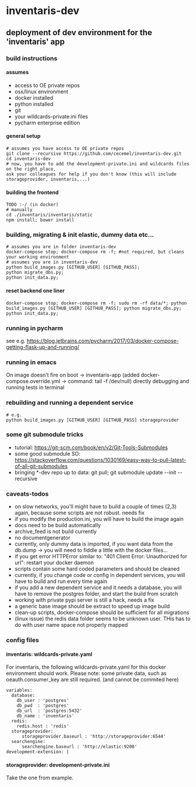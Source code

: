 # inventaris-dev

## deployment of dev environment for the 'inventaris' app

### build instructions

#### assumes
- access to OE private repos
- osx/linux environment
- docker installed
- python installed
- git
- your wildcards-private.ini files
- pycharm enterprise edition

#### general setup
```
# assumes you have access to OE private repos
git clone --recursive https://github.com/cecemel/inventaris-dev.git
cd inventaris-dev
# now, you have to add the development-private.ini and wildcards files on the right place,
ask your colleagues for help if you don't know (this will include storageprovider, inventaris,...)
```

#### building the frontend
```
TODO :-/ (in docker)
# manually
cd ./inventaris/inventaris/static
npm install; bower install
```

### building, migrating & init elastic, dummy data etc...
```
# assumes you are in folder inventaris-dev
docker-compose stop; docker-compose rm -f; #not required, but cleans your working environment
# assumes you are in inventaris-dev
python build_images.py [GITHUB_USER] [GITHUB_PASS];
python migrate_dbs.py;
python init_data.py;
```

#### reset backend one liner
```
docker-compose stop; docker-compose rm -f; sudo rm -rf data/*; python build_images.py [GITHUB_USER] [GITHUB_PASS]; python migrate_dbs.py; python init_data.py;
```

### running in pycharm
see e.g.
https://blog.jetbrains.com/pycharm/2017/03/docker-compose-getting-flask-up-and-running/

### running in emacs
On image doesn't fire on boot ->  inventaris-app
(added docker-compose.override.yml ->  command: tail -f /dev/null)
directly debugging and running tests in terminal

### rebuilding and running a dependent service
```
# e.g.
python build_images.py [GITHUB_USER] [GITHUB_PASS] storageprovider
```

### some git submodule tricks
- tutorial: https://git-scm.com/book/en/v2/Git-Tools-Submodules
- some good submodule SO: https://stackoverflow.com/questions/1030169/easy-way-to-pull-latest-of-all-git-submodules
- bringing *-dev repo up to data: git pull; git submodule update --init --recursive

### caveats-todos
- on slow networks, you'll might have to build a couple of times (2,3) again, because some scripts are not robust. needs fix
- if you modify the production.ini, you will have to build the image again
- docs need to be build automatically
- archive_feed is not build currently
- no documentgenerator
- currently, only dummy data is imported, if you want data from the db.dump -> you will need to fiddle a little with the docker files...
- if you get error HTTPError similar to: "401 Client Error: Unauthorized for url": restart your docker daemon
- scripts contain some hard coded parameters and should be cleaned
- currently, if you change code or config in dependent services, you will have to build and run every time again
- if you add a new dependent service and it needs a database, you will have to remove the postgres folder, and start the build from scratch
- working with private pypi server is still a hack, needs a fix
- a generic base image should be extract to speed up image build
- clean-up scripts, docker-compose should be sufficient for all migrations
- (linux issue) the redis data folder seems to be unknown user. THis has to do with user name space not properly mapped


### config files

#### inventaris: wildcards-private.yaml
For inventaris, the following wildcards-private.yaml for this docker environment  should work.
Please note: some private data, such as oeauth.consumer_key are still required. (and cannot be commited here)
```
variables:
  database:
    db_user : 'postgres'
    db_pwd  : 'postgres'
    db_url  : 'postgres:5432'
    db_name : 'inventaris'
  redis:
    redis.host : 'redis'
  storageprovider:
      storageprovider.baseurl : 'http://storageprovider:6544'
  searchengine:
      searchengine.baseurl : 'http://elastic:9200'
development-extension: |
```

#### storageprovider: development-private.ini
Take the one from example.